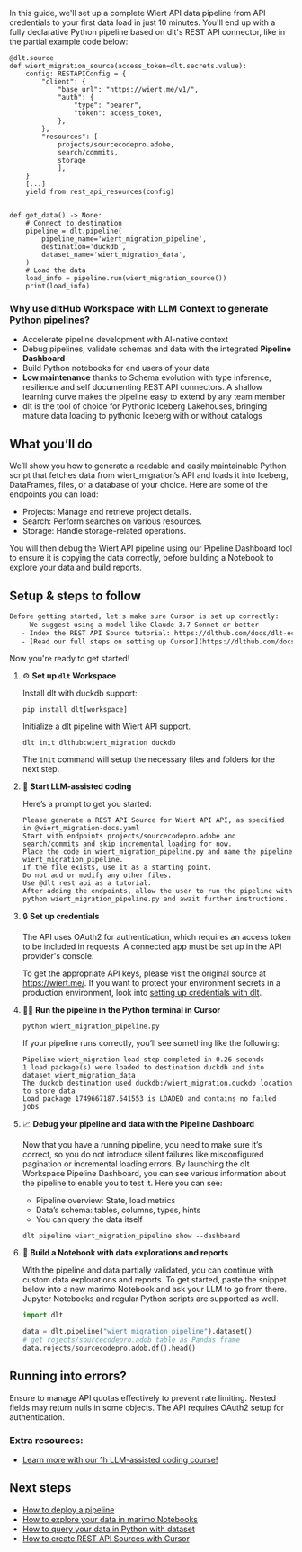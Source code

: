 In this guide, we'll set up a complete Wiert API data pipeline from API credentials to your first data load in just 10 minutes. You'll end up with a fully declarative Python pipeline based on dlt's REST API connector, like in the partial example code below:

```python-outcome
@dlt.source
def wiert_migration_source(access_token=dlt.secrets.value):
    config: RESTAPIConfig = {
        "client": {
            "base_url": "https://wiert.me/v1/",
            "auth": {
                "type": "bearer",
                "token": access_token,
            },
        },
        "resources": [
            projects/sourcecodepro.adobe,
            search/commits,
            storage
            ],
    }
    [...]
    yield from rest_api_resources(config)


def get_data() -> None:
    # Connect to destination
    pipeline = dlt.pipeline(
        pipeline_name='wiert_migration_pipeline',
        destination='duckdb',
        dataset_name='wiert_migration_data', 
    )
    # Load the data
    load_info = pipeline.run(wiert_migration_source())
    print(load_info) 
```

### Why use dltHub Workspace with LLM Context to generate Python pipelines?

- Accelerate pipeline development with AI-native context
- Debug pipelines, validate schemas and data with the integrated **Pipeline Dashboard**
- Build Python notebooks for end users of your data
- **Low maintenance** thanks to Schema evolution with type inference, resilience and self documenting REST API connectors. A shallow learning curve makes the pipeline easy to extend by any team member
- dlt is the tool of choice for Pythonic Iceberg Lakehouses, bringing mature data loading to pythonic Iceberg with or without catalogs

## What you’ll do

We’ll show you how to generate a readable and easily maintainable Python script that fetches data from wiert_migration’s API and loads it into Iceberg, DataFrames, files, or a database of your choice. Here are some of the endpoints you can load:

- Projects: Manage and retrieve project details.
- Search: Perform searches on various resources.
- Storage: Handle storage-related operations.

You will then debug the Wiert API pipeline using our Pipeline Dashboard tool to ensure it is copying the data correctly, before building a Notebook to explore your data and build reports.

## Setup & steps to follow

```default
Before getting started, let's make sure Cursor is set up correctly:
   - We suggest using a model like Claude 3.7 Sonnet or better
   - Index the REST API Source tutorial: https://dlthub.com/docs/dlt-ecosystem/verified-sources/rest_api/ and add it to context as **@dlt rest api**
   - [Read our full steps on setting up Cursor](https://dlthub.com/docs/dlt-ecosystem/llm-tooling/cursor-restapi#23-configuring-cursor-with-documentation)
```

Now you're ready to get started!

1. ⚙️ **Set up `dlt` Workspace**
    
    Install dlt with duckdb support:
    ```shell
    pip install dlt[workspace]
    ```

    Initialize a dlt pipeline with Wiert API support.
    ```shell
    dlt init dlthub:wiert_migration duckdb
    ```

    The `init` command will setup the necessary files and folders for the next step.
    
2. 🤠 **Start LLM-assisted coding**
    
    Here’s a prompt to get you started:
    
    ```prompt
    Please generate a REST API Source for Wiert API API, as specified in @wiert_migration-docs.yaml 
    Start with endpoints projects/sourcecodepro.adobe and search/commits and skip incremental loading for now. 
    Place the code in wiert_migration_pipeline.py and name the pipeline wiert_migration_pipeline. 
    If the file exists, use it as a starting point. 
    Do not add or modify any other files. 
    Use @dlt rest api as a tutorial. 
    After adding the endpoints, allow the user to run the pipeline with python wiert_migration_pipeline.py and await further instructions.
    ```

    
3. 🔒 **Set up credentials** 
    
    The API uses OAuth2 for authentication, which requires an access token to be included in requests. A connected app must be set up in the API provider's console.
    
    To get the appropriate API keys, please visit the original source at https://wiert.me/.
    If you want to protect your environment secrets in a production environment, look into [setting up credentials with dlt](https://dlthub.com/docs/walkthroughs/add_credentials).
    
4. 🏃‍♀️ **Run the pipeline in the Python terminal in Cursor**
    
    ```shell
    python wiert_migration_pipeline.py
    ```
    
    If your pipeline runs correctly, you’ll see something like the following:
    
    ```shell
    Pipeline wiert_migration load step completed in 0.26 seconds
    1 load package(s) were loaded to destination duckdb and into dataset wiert_migration_data
    The duckdb destination used duckdb:/wiert_migration.duckdb location to store data
    Load package 1749667187.541553 is LOADED and contains no failed jobs
    ```
    
5. 📈 **Debug your pipeline and data with the Pipeline Dashboard**

    Now that you have a running pipeline, you need to make sure it’s correct, so you do not introduce silent failures like misconfigured pagination or incremental loading errors. By launching the dlt Workspace Pipeline Dashboard, you can see various information about the pipeline to enable you to test it. Here you can see:
    - Pipeline overview: State, load metrics
    - Data’s schema: tables, columns, types, hints
    - You can query the data itself
    
    ```shell
    dlt pipeline wiert_migration_pipeline show --dashboard
    ```
    
6. 🐍 **Build a Notebook with data explorations and reports**

    With the pipeline and data partially validated, you can continue with custom data explorations and reports. To get started, paste the snippet below into a new marimo Notebook and ask your LLM to go from there. Jupyter Notebooks and regular Python scripts are supported as well.

    
    ```python
    import dlt

   data = dlt.pipeline("wiert_migration_pipeline").dataset()
   # get rojects/sourcecodepro.adob table as Pandas frame
   data.rojects/sourcecodepro.adob.df().head()
    ```

## Running into errors?

Ensure to manage API quotas effectively to prevent rate limiting. Nested fields may return nulls in some objects. The API requires OAuth2 setup for authentication.

### Extra resources:

- [Learn more with our 1h LLM-assisted coding course!](https://www.youtube.com/watch?v=GGid70rnJuM)

## Next steps

- [How to deploy a pipeline](https://dlthub.com/docs/walkthroughs/deploy-a-pipeline)
- [How to explore your data in marimo Notebooks](https://dlthub.com/docs/general-usage/dataset-access/marimo)
- [How to query your data in Python with dataset](https://dlthub.com/docs/general-usage/dataset-access/dataset)
- [How to create REST API Sources with Cursor](https://dlthub.com/docs/dlt-ecosystem/llm-tooling/cursor-restapi)